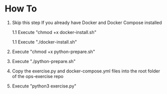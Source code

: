 # How To

1. Skip this step If you already have Docker and Docker Compose installed

   1.1 Execute "chmod +x docker-install.sh"
   
   1.1 Execute "./docker-install.sh"
   
1. Execute "chmod +x python-prepare.sh"
1. Execute "./python-prepare.sh"
1. Copy the exercise.py and docker-compose.yml files into the root folder of the ops-exercise repo
1. Execute "python3 exercise.py"
